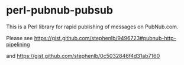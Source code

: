 perl-pubnub-pubsub
==================

This is a Perl library for rapid publishing of messages on PubNub.com.

Please see https://gist.github.com/stephenlb/9496723#pubnub-http-pipelining

and https://gist.github.com/stephenlb/0c5032846f4d31ab7160

